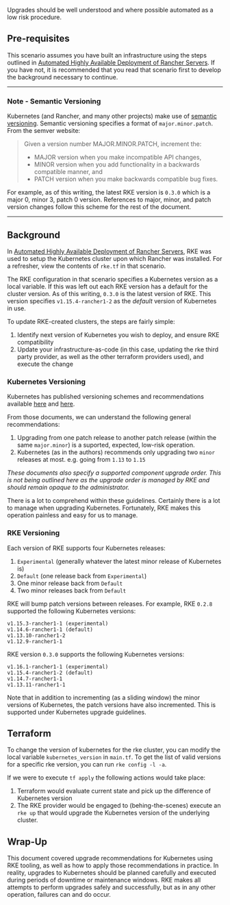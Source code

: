Upgrades should be well understood and where possible automated as a low risk procedure.

## Pre-requisites

This scenario assumes you have built an infrastructure using the steps outlined in [Automated Highly Available Deployment of Rancher Servers](360042011191). If you have not, it is recommended that you read that scenario first to develop the background necessary to continue.

---
### Note - Semantic Versioning

Kubernetes (and Rancher, and many other projects) make use of [semantic versioning](https://semver.org/). Semantic versioning specifies a format of `major.minor.patch`. From the semver website:

> Given a version number MAJOR.MINOR.PATCH, increment the:
>
> - MAJOR version when you make incompatible API changes,
> - MINOR version when you add functionality in a backwards compatible manner, and
> - PATCH version when you make backwards compatible bug fixes.

For example, as of this writing, the latest RKE version is `0.3.0` which is a major 0, minor 3, patch 0 version. References to major, minor, and patch version changes follow this scheme for the rest of the document.

---

## Background

In [Automated Highly Available Deployment of Rancher Servers](360042011191), RKE was used to setup the Kubernetes cluster upon which Rancher was installed. For a refresher, view the contents of `rke.tf` in that scenario.

The RKE configuration in that scenario specifies a Kubernetes version as a local variable.  If this was left out each RKE version has a default for the cluster version.  As of this writing, `0.3.0` is the latest version of RKE. This version specifies `v1.15.4-rancher1-2` as the _default_ version of Kubernetes in use.

To update RKE-created clusters, the steps are fairly simple:

1. Identify next version of Kubernetes you wish to deploy, and ensure RKE compatibility
2. Update your infrastructure-as-code (in this case, updating the rke third party provider, as well as the other terraform providers used), and execute the change

### Kubernetes Versioning

Kubernetes has published versioning schemes and recommendations available [here](https://github.com/kubernetes/community/blob/master/contributors/design-proposals/release/versioning.md#kubernetes-release-versioning) and [here](https://kubernetes.io/docs/setup/release/version-skew-policy/).

From those documents, we can understand the following general recommendations:

1. Upgrading from one patch release to another patch release (within the same `major.minor`) is a suported, expected, low-risk operation.
2. Kubernetes (as in the authors) recommends only upgrading two `minor` releases at most. e.g. going from `1.13` to `1.15`

*These documents also specify a supported component upgrade order. This is not being outlined here as the upgrade order is managed by RKE and should remain opaque to the administrator.*

There is a lot to comprehend within these guidelines. Certainly there is a lot to manage when upgrading Kubernetes. Fortunately, RKE makes this operation painless and easy for us to manage.

### RKE Versioning

Each version of RKE supports four Kubernetes releases:

1. `Experimental` (generally whatever the latest minor release of Kubernetes is)
2. `Default` (one release back from `Experimental`)
3. One minor release back from `Default`
4. Two minor releases back from `Default`

RKE will bump patch versions between releases. For example, RKE `0.2.8` supported the following Kubernetes versions:

```
v1.15.3-rancher1-1 (experimental)
v1.14.6-rancher1-1 (default)
v1.13.10-rancher1-2
v1.12.9-rancher1-1
```

RKE version `0.3.0` supports the following Kubernetes versions:

```
v1.16.1-rancher1-1 (experimental)
v1.15.4-rancher1-2 (default)
v1.14.7-rancher1-1
v1.13.11-rancher1-1
```

Note that in addition to incrementing (as a sliding window) the minor versions of Kubernetes, the patch versions have also incremented. This is supported under Kubernetes upgrade guidelines.

## Terraform

To change the version of kubernetes for the rke cluster, you can modify the local variable `kubernetes_version` in `main.tf`.  To get the list of valid versions for a specific rke version, you can run `rke config -l -a`.

If we were to execute `tf apply` the following actions would take place:

1. Terraform would evaluate current state and pick up the difference of Kubernetes version
2. The RKE provider would be engaged to (behing-the-scenes) execute an `rke up` that would upgrade the Kubernetes version of the underlying cluster.

## Wrap-Up

This document covered upgrade recommendations for Kubernetes using RKE tooling, as well as how to apply those recommendations in practice. In reality, upgrades to Kubernetes should be planned carefully and executed during periods of downtime or maintenance windows. RKE makes all attempts to perform upgrades safely and successfully, but as in any other operation, failures can and do occur.
